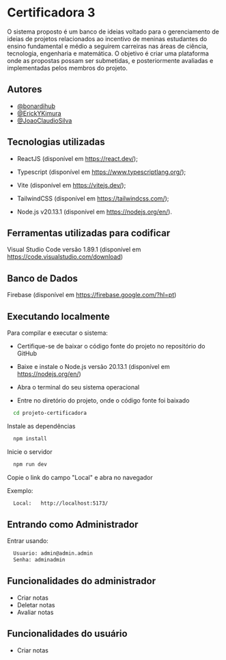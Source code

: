 
# Certificadora 3

O sistema proposto é um banco de ideias voltado para o gerenciamento de
ideias de projetos relacionados ao incentivo de meninas estudantes do ensino
fundamental e médio a seguirem carreiras nas áreas de ciência, tecnologia,
engenharia e matemática. O objetivo é criar uma plataforma onde as
propostas possam ser submetidas, e posteriormente avaliadas e implementadas pelos
membros do projeto.


## Autores

- [@bonardihub](https://www.github.com/bonardihub)
- [@ErickYKimura](https://github.com/EricYKimura)
- [@JoaoClaudioSilva](https://github.com/JoaoClaudioSilva)


## Tecnologias utilizadas
- ReactJS (disponível em https://react.dev/);

- Typescript (disponível em https://www.typescriptlang.org/);

- Vite (disponível em https://vitejs.dev/);

- TailwindCSS (disponível em https://tailwindcss.com/);

- Node.js v20.13.1 (disponível em https://nodejs.org/en/).
  
## Ferramentas utilizadas para codificar

Visual Studio Code versão 1.89.1 (disponível em https://code.visualstudio.com/download)

## Banco de Dados

Firebase (disponível em https://firebase.google.com/?hl=pt)

## Executando localmente

Para compilar e executar o sistema:

- Certifique-se de baixar o código fonte do projeto no repositório do GitHub

- Baixe e instale o Node.js versão 20.13.1 (disponível em https://nodejs.org/en/)

- Abra o terminal do seu sistema operacional

- Entre no diretório do projeto, onde o código fonte foi baixado

```bash
  cd projeto-certificadora
```

Instale as dependências

```bash
  npm install
```

Inicie o servidor

```bash
  npm run dev
```

Copie o link do campo "Local" e abra no navegador

Exemplo:

```bash
  Local:   http://localhost:5173/
```
## Entrando como Administrador 

Entrar usando:
```bash
  Usuario: admin@admin.admin
  Senha: adminadmin
```


## Funcionalidades do administrador

- Criar notas
- Deletar notas
- Avaliar notas

## Funcionalidades do usuário

- Criar notas


